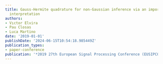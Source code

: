 ```yaml
---
title: Gauss-Hermite quadrature for non-Gaussian inference via an importance sampling
  interpretation
authors:
- Vıctor Elvira
- Pau Closas
- Luca Martino
date: '2019-01-01'
publishDate: '2024-06-15T10:54:18.985449Z'
publication_types:
- paper-conference
publication: '*2019 27th European Signal Processing Conference (EUSIPCO)*'
---
```

